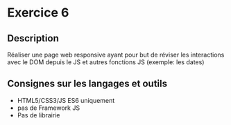 # Exercice 6

## Description  

Réaliser une page web responsive ayant pour but de réviser les interactions avec le DOM depuis le JS et autres fonctions JS (exemple: les dates)

## Consignes sur les langages et outils
* HTML5/CSS3/JS ES6 uniquement
* pas de Framework JS
* Pas de librairie